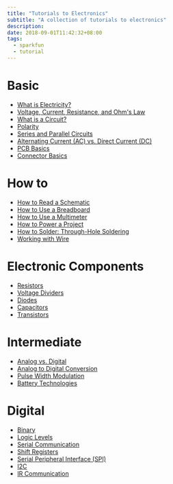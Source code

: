 ```yaml
---
title: "Tutorials to Electronics"
subtitle: "A collection of tutorials to electronics"
description:
date: 2018-09-01T11:42:32+08:00
tags:
  - sparkfun
  - tutorial
---
```


# Basic
- [What is Electricity?][@01]
- [Voltage, Current, Resistance, and Ohm's Law][@02]
- [What is a Circuit?][@03]
- [Polarity][@04]
- [Series and Parallel Circuits][@05]
- [Alternating Current (AC) vs. Direct Current (DC)][@06]
- [PCB Basics][@07]
- [Connector Basics][@08]

# How to
- [How to Read a Schematic][@09]
- [How to Use a Breadboard][@10]
- [How to Use a Multimeter][@11]
- [How to Power a Project][@12]
- [How to Solder: Through-Hole Soldering][@13]
- [Working with Wire][@14]

# Electronic Components
- [Resistors][@15]
- [Voltage Dividers][@16]
- [Diodes][@17]
- [Capacitors][@18]
- [Transistors][@19]

# Intermediate
- [Analog vs. Digital][@20]
- [Analog to Digital Conversion][@21]
- [Pulse Width Modulation][@22]
- [Battery Technologies][@23]

# Digital
- [Binary][@24]
- [Logic Levels][@25]
- [Serial Communication][@26]
- [Shift Registers][@27]
- [Serial Peripheral Interface (SPI)][@28]
- [I2C][@29]
- [IR Communication][@30]

<!-- reference links -->

[@01]: https://learn.sparkfun.com/tutorials/what-is-electricity
[@02]: https://learn.sparkfun.com/tutorials/voltage-current-resistance-and-ohms-law
[@03]: https://learn.sparkfun.com/tutorials/what-is-a-circuit
[@04]: https://learn.sparkfun.com/tutorials/polarity
[@05]: https://learn.sparkfun.com/tutorials/series-and-parallel-circuits
[@06]: https://learn.sparkfun.com/tutorials/alternating-current-ac-vs-direct-current-dc
[@07]: https://learn.sparkfun.com/tutorials/pcb-basics
[@08]: https://learn.sparkfun.com/tutorials/connector-basics
[@09]: https://learn.sparkfun.com/tutorials/how-to-read-a-schematic
[@10]: https://learn.sparkfun.com/tutorials/how-to-use-a-breadboard
[@11]: https://learn.sparkfun.com/tutorials/how-to-use-a-multimeter
[@12]: https://learn.sparkfun.com/tutorials/how-to-power-a-project
[@13]: https://learn.sparkfun.com/tutorials/how-to-solder-through-hole-soldering
[@14]: https://learn.sparkfun.com/tutorials/working-with-wire#introduction
[@15]: https://learn.sparkfun.com/tutorials/resistors
[@16]: https://learn.sparkfun.com/tutorials/voltage-dividers
[@17]: https://learn.sparkfun.com/tutorials/diodes
[@18]: https://learn.sparkfun.com/tutorials/capacitors
[@19]: https://learn.sparkfun.com/tutorials/transistors
[@20]: https://learn.sparkfun.com/tutorials/analog-vs-digital
[@21]: https://learn.sparkfun.com/tutorials/analog-to-digital-conversion
[@22]: https://learn.sparkfun.com/tutorials/pulse-width-modulation
[@23]: https://learn.sparkfun.com/tutorials/battery-technologies
[@24]: https://learn.sparkfun.com/tutorials/binary
[@25]: https://learn.sparkfun.com/tutorials/logic-levels
[@26]: https://learn.sparkfun.com/tutorials/serial-communication
[@27]: https://learn.sparkfun.com/tutorials/shift-registers
[@28]: https://learn.sparkfun.com/tutorials/serial-peripheral-interface-spi
[@29]: https://learn.sparkfun.com/tutorials/i2c
[@30]: https://learn.sparkfun.com/tutorials/ir-communication
